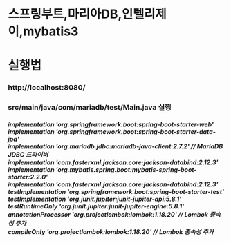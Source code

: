 # 스프링부트,마리아DB,인텔리제이,mybatis3 

<h1>실행법</h1>
<h3> http://localhost:8080/</h3>
<h3> src/main/java/com/mariadb/test/Main.java 실행</h3>


<h5> 
    implementation 'org.springframework.boot:spring-boot-starter-web'<br />
    implementation 'org.springframework.boot:spring-boot-starter-data-jpa'<br />
    implementation 'org.mariadb.jdbc:mariadb-java-client:2.7.2'  // MariaDB JDBC 드라이버<br />
    implementation 'com.fasterxml.jackson.core:jackson-databind:2.12.3'<br />
    implementation 'org.mybatis.spring.boot:mybatis-spring-boot-starter:2.2.0'<br />
    implementation 'com.fasterxml.jackson.core:jackson-databind:2.12.3'<br />
    testImplementation 'org.springframework.boot:spring-boot-starter-test'<br />
    testImplementation 'org.junit.jupiter:junit-jupiter-api:5.8.1'<br />
    testRuntimeOnly 'org.junit.jupiter:junit-jupiter-engine:5.8.1'<br />
    annotationProcessor 'org.projectlombok:lombok:1.18.20'  // Lombok 종속성 추가<br />
    compileOnly 'org.projectlombok:lombok:1.18.20'  // Lombok 종속성 추가<br />
</h5> <br />
